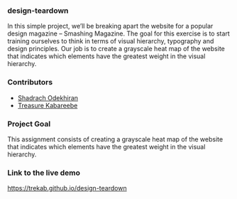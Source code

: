 ### design-teardown
In this simple project, we’ll be breaking apart the website for a popular design magazine – Smashing Magazine. The goal for this exercise is to start training ourselves to think in terms of visual hierarchy, typography and design principles. Our job is to create a grayscale heat map of the website that indicates which elements have the greatest weight in the visual hierarchy. 

### Contributors
* [Shadrach Odekhiran](https://github.com/shadymedy)
* [Treasure Kabareebe](https://github.com/trekab)

### Project Goal
This assignment consists of creating a grayscale heat map of the website that indicates which elements have the greatest weight in the visual hierarchy.

### Link to the live demo
https://trekab.github.io/design-teardown
